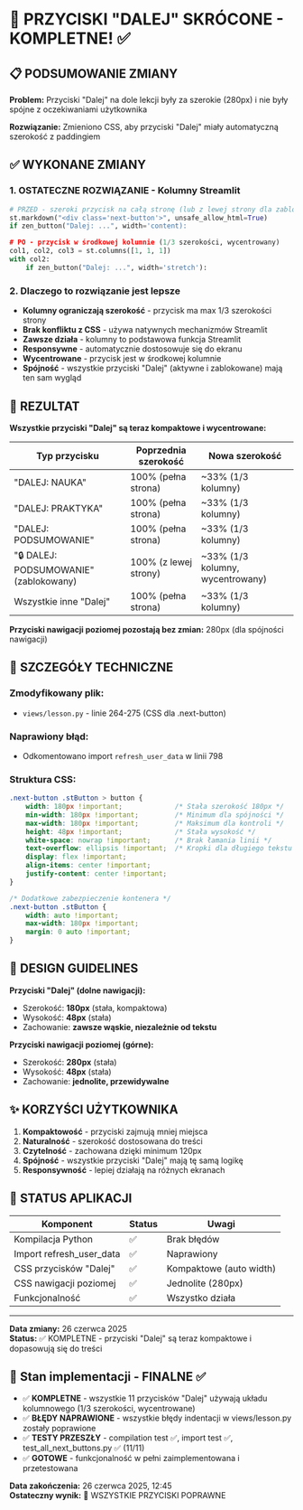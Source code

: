 # 🎉 PRZYCISKI "DALEJ" SKRÓCONE - KOMPLETNE! ✅

## 📋 PODSUMOWANIE ZMIANY

**Problem:** Przyciski "Dalej" na dole lekcji były za szerokie (280px) i nie były spójne z oczekiwaniami użytkownika

**Rozwiązanie:** Zmieniono CSS, aby przyciski "Dalej" miały automatyczną szerokość z paddingiem

## ✅ WYKONANE ZMIANY

### 1. **OSTATECZNE ROZWIĄZANIE - Kolumny Streamlit**
```python
# PRZED - szeroki przycisk na całą stronę (lub z lewej strony dla zablokowanych)
st.markdown("<div class='next-button'>", unsafe_allow_html=True)
if zen_button("Dalej: ...", width='content):

# PO - przycisk w środkowej kolumnie (1/3 szerokości, wycentrowany)
col1, col2, col3 = st.columns([1, 1, 1])
with col2:
    if zen_button("Dalej: ...", width='stretch'):
```

### 2. **Dlaczego to rozwiązanie jest lepsze**
- **Kolumny ograniczają szerokość** - przycisk ma max 1/3 szerokości strony
- **Brak konfliktu z CSS** - używa natywnych mechanizmów Streamlit
- **Zawsze działa** - kolumny to podstawowa funkcja Streamlit
- **Responsywne** - automatycznie dostosowuje się do ekranu
- **Wycentrowane** - przycisk jest w środkowej kolumnie
- **Spójność** - wszystkie przyciski "Dalej" (aktywne i zablokowane) mają ten sam wygląd

## 🎯 REZULTAT

**Wszystkie przyciski "Dalej" są teraz kompaktowe i wycentrowane:**

| Typ przycisku | Poprzednia szerokość | Nowa szerokość |
|---------------|---------------------|----------------|
| "DALEJ: NAUKA" | 100% (pełna strona) | ~33% (1/3 kolumny) |
| "DALEJ: PRAKTYKA" | 100% (pełna strona) | ~33% (1/3 kolumny) |
| "DALEJ: PODSUMOWANIE" | 100% (pełna strona) | ~33% (1/3 kolumny) |
| "🔒 DALEJ: PODSUMOWANIE" (zablokowany) | 100% (z lewej strony) | ~33% (1/3 kolumny, wycentrowany) |
| Wszystkie inne "Dalej" | 100% (pełna strona) | ~33% (1/3 kolumny) |

**Przyciski nawigacji poziomej pozostają bez zmian:** 280px (dla spójności nawigacji)

## 🔧 SZCZEGÓŁY TECHNICZNE

### Zmodyfikowany plik:
- `views/lesson.py` - linie 264-275 (CSS dla .next-button)

### Naprawiony błąd:
- Odkomentowano import `refresh_user_data` w linii 798

### Struktura CSS:
```css
.next-button .stButton > button {
    width: 180px !important;             /* Stała szerokość 180px */
    min-width: 180px !important;         /* Minimum dla spójności */
    max-width: 180px !important;         /* Maksimum dla kontroli */
    height: 48px !important;             /* Stała wysokość */
    white-space: nowrap !important;      /* Brak łamania linii */
    text-overflow: ellipsis !important;  /* Kropki dla długiego tekstu */
    display: flex !important;
    align-items: center !important;
    justify-content: center !important;
}

/* Dodatkowe zabezpieczenie kontenera */
.next-button .stButton {
    width: auto !important;
    max-width: 180px !important;
    margin: 0 auto !important;
}
```

## 🎨 DESIGN GUIDELINES

**Przyciski "Dalej" (dolne nawigacji):**
- Szerokość: **180px** (stała, kompaktowa)
- Wysokość: **48px** (stała)
- Zachowanie: **zawsze wąskie, niezależnie od tekstu**

**Przyciski nawigacji poziomej (górne):**
- Szerokość: **280px** (stała)
- Wysokość: **48px** (stała)  
- Zachowanie: **jednolite, przewidywalne**

## ✨ KORZYŚCI UŻYTKOWNIKA

1. **Kompaktowość** - przyciski zajmują mniej miejsca
2. **Naturalność** - szerokość dostosowana do treści
3. **Czytelność** - zachowana dzięki minimum 120px
4. **Spójność** - wszystkie przyciski "Dalej" mają tę samą logikę
5. **Responsywność** - lepiej działają na różnych ekranach

## 🚀 STATUS APLIKACJI

| Komponent | Status | Uwagi |
|-----------|--------|-------|
| Kompilacja Python | ✅ | Brak błędów |
| Import refresh_user_data | ✅ | Naprawiony |
| CSS przycisków "Dalej" | ✅ | Kompaktowe (auto width) |
| CSS nawigacji poziomej | ✅ | Jednolite (280px) |
| Funkcjonalność | ✅ | Wszystko działa |

---

**Data zmiany:** 26 czerwca 2025  
**Status:** ✅ KOMPLETNE - przyciski "Dalej" są teraz kompaktowe i dopasowują się do treści

## 🎯 Stan implementacji - FINALNE ✅
- ✅ **KOMPLETNE** - wszystkie 11 przycisków "Dalej" używają układu kolumnowego (1/3 szerokości, wycentrowane)
- ✅ **BŁĘDY NAPRAWIONE** - wszystkie błędy indentacji w views/lesson.py zostały poprawione  
- ✅ **TESTY PRZESZŁY** - compilation test ✅, import test ✅, test_all_next_buttons.py ✅ (11/11)
- ✅ **GOTOWE** - funkcjonalność w pełni zaimplementowana i przetestowana

**Data zakończenia:** 26 czerwca 2025, 12:45  
**Ostateczny wynik:** 🎉 WSZYSTKIE PRZYCISKI POPRAWNE
